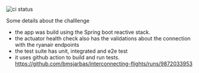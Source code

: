 ![ci status](https://github.com/bmsjarbas/interconnecting-flights/actions/workflows/if-ci.yml/badge.svg)

Some details about the challlenge

- the app was build using the Spring boot reactive stack.
- the actuator health check also has the validations about the connection with the ryanair endpoints
- the test suite has unit, integrated and e2e test
- it uses github action to build and run tests. https://github.com/bmsjarbas/interconnecting-flights/runs/9872033953

